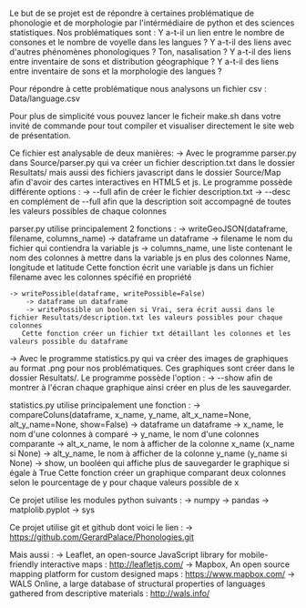 Le but de se projet est de répondre à certaines problématique de phonologie et de morphologie par l'intérmédiaire de python et des sciences statistiques.
Nos problématiques sont :
Y a-t-il un lien entre le nombre de consones et le nombre de voyelle dans les langues ?
Y a-t-il des liens avec d'autres phénomènes phonologiques ? Ton, nasalisation ?
Y a-t-il des liens entre inventaire de sons et distribution géographique ?
Y a-t-il des liens entre inventaire de sons et la morphologie des langues ?

Pour répondre à cette problématique nous analysons un fichier csv : Data/language.csv

Pour plus de simplicité vous pouvez lancer le ficheir make.sh dans votre invité de commande pour tout compiler et visualiser directement le site web de présentation.

Ce fichier est analysable de deux manières:
-> Avec le programme parser.py dans Source/parser.py qui va créer un fichier description.txt dans le dossier Resultats/
   mais aussi des fichiers javascript dans le dossier Source/Map afin d'avoir des cartes interactives en HTML5 et js.
   Le programme possède différente options :
	-> --full afin de créer le fichier description.txt
	-> --desc en complément de --full afin que la description soit accompagné de toutes les valeurs possibles de chaque colonnes

   parser.py utilise principalement 2 fonctions :
	-> writeGeoJSON(dataframe, filename, columns_name)
		-> dataframe un dataframe
		-> filename le nom du fichier qui contiendra la variable js
		-> columns_name, une liste contenant le nom des colonnes à mettre dans la variable js en plus des colonnes Name, longitude et latitude
	   Cette fonction écrit une variable js dans un fichier filename avec les colonnes spécifié en propriété

	-> writePossible(dataframe, writePossible=False)
		-> dataframe un dataframe
		-> writePossible un booléen si Vrai, sera écrit aussi dans le fichier Resultats/description.txt les valeurs possibles pour chaque colonnes
 	   Cette fonction créer un fichier txt détaillant les colonnes et les valeurs possible du dataframe

-> Avec le programme statistics.py qui va créer des images de graphiques au format .png pour nos problématiques. Ces graphiques sont créer dans le dossier
   Resultats/. Le programme possède l'option :
	-> --show afin de montrer à l'écran chaque graphique ainsi créer en plus de les sauvegarder.

   statistics.py utilise principalement une fonction :
	-> compareColuns(dataframe, x_name, y_name, alt_x_name=None, alt_y_name=None, show=False)
		-> dataframe un dataframe
		-> x_name, le nom d'une colonnes à comparé
		-> y_name, le nom d'une colonnes comparante
		-> alt_x_name, le nom à afficher de la colonne x_name (x_name si None)
		-> alt_y_name, le nom à afficher de la colonne y_name (y_name si None)
		-> show, un booléen qui affiche plus de sauvegarder le graphique si égale à True
	   Cette fonction créer un graphique comparant deux colonnes selon le pourcentage de y pour chaque valeurs possible de x

Ce projet utilise les modules python suivants :
 -> numpy
 -> pandas
 -> matplolib.pyplot
 -> sys

Ce projet utilise git et github dont voici le lien :
 -> https://github.com/GerardPalace/Phonologies.git

Mais aussi :
 -> Leaflet, an open-source JavaScript library for mobile-friendly interactive maps : http://leafletjs.com/
 -> Mapbox, An open source mapping platform for custom designed maps : https://www.mapbox.com/
 -> WALS Online, a large database of structural properties of languages gathered from descriptive materials : http://wals.info/
